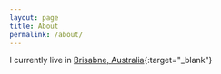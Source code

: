 ```yaml
---
layout: page
title: About
permalink: /about/
---
```


I currently live in [Brisabne, Australia](https://en.wikipedia.org/wiki/Brisbane){:target="_blank"}


